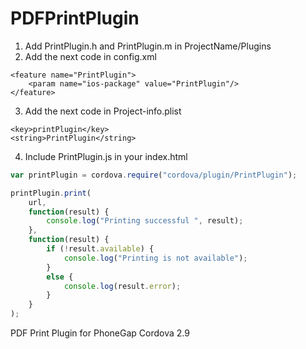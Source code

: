 PDFPrintPlugin
==============

1. Add PrintPlugin.h and PrintPlugin.m in ProjectName/Plugins
2. Add the next code in config.xml
```
<feature name="PrintPlugin">
    <param name="ios-package" value="PrintPlugin"/>
</feature>
```
3. Add the next code in Project-info.plist
```
<key>printPlugin</key>
<string>PrintPlugin</string>
```
4. Include PrintPlugin.js in your index.html

```javascript
var printPlugin = cordova.require("cordova/plugin/PrintPlugin");

printPlugin.print(
    url,
    function(result) {
        console.log("Printing successful ", result);
    },
    function(result) {
        if (!result.available) {
            console.log("Printing is not available");
        }
        else {
            console.log(result.error);
        }
    }
);
```

PDF Print Plugin for PhoneGap Cordova 2.9
